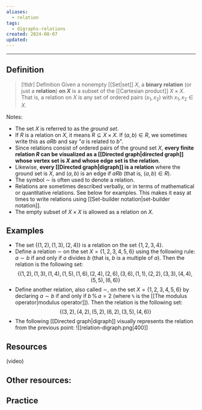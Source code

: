 ```yaml
---
aliases:
  - relation
tags:
  - digraphs-relations
created: 2024-08-07
updated:
---
```

---
## Definition 

> [!tldr] Definition
> Given a nonempty [[Set|set]] $X$, a **binary relation** (or just a **relation**) **on $X$** is a subset of the [[Cartesian product]] $X \times X$. That is, a relation on $X$ is any set of ordered pairs $(x_1,x_2)$ with $x_1, x_2 \in X$. 

Notes: 
- The set $X$ is referred to as the *ground set*. 
- If $R$ is a relation on $X$, it means $R \subseteq X \times X$. If $(a,b) \in R$, we sometimes write this as $aRb$ and say "$a$ is related to $b$". 
- Since relations consist of ordered pairs of the ground set $X$, **every finite relation $R$ can be visualized as a [[Directed graph|directed graph]] whose vertex set is $X$ and whose edge set is the relation**. 
- Likewise, **every [[Directed graph|digraph]] is a relation** where the ground set is $X$, and $(a,b)$ is an edge if $aRb$ (that is, $(a,b) \in R$). 
- The symbol $\sim$ is often used to denote a relation. 
- Relations are sometimes described verbally, or in terms of mathematical or quantitative relations. See below for examples. This makes it easy at times to write relations using [[Set-builder notation|set-builder notation]]. 
- The empty subset of $X \times X$ is allowed as a relation on $X$. 

## Examples 

- The set $\{(1,2), (1,3), (2,4)\}$ is a relation on the set $\{1,2,3,4\}$. 
- Define a relation $\sim$ on the set $X = \{1,2,3,4,5,6\}$ using the following rule: $a \sim b$ if and only if $a$ divides $b$ (that is, $b$ is a multiple of $a$). Then the relation is the following set: 
$$\{(1,2), (1,3), (1,4), (1,5), (1,6), (2,4), (2,6), (3,6), (1,1), (2,2), (3,3), (4,4), (5,5), (6,6)\}$$
- Define another relation, also called $\sim$, on the set $X = \{1,2,3,4,5,6\}$ by declaring $a \sim b$ if and only if $b \, \% \, a = 2$ (where `%` is the [[The modulus operator|modulus operator]]). Then the relation is the following set: 
$$\{(3, 2), (4, 2), (5, 2), (6, 2), (3, 5), (4, 6) \}$$
- The following [[Directed graph|digraph]] visually represents the relation from the previous point: 
![[relation-digraph.png|400]]

## Resources 

(video)

Other resources: 
- 

## Practice 
